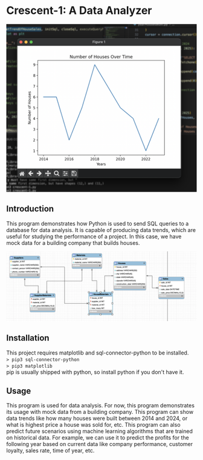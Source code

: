 # Crescent-1: A Data Analyzer

![Main Picture](mainpic.png)

## Introduction
This program demonstrates how Python is used to send SQL queries to a database for data analysis. It is capable of producing data trends, which are useful for studying the performance of a project. In this case, we have mock data for a building company that builds houses.

![EER Diagram](EER.png)

## Installation
This project requires matplotlib and sql-connector-python to be installed. <br>
`> pip3 sql-connector-python`<br>
`> pip3 matplotlib`<br>
pip is usually shipped with python, so install python if you don't have it.

## Usage
This program is used for data analysis. For now, this program demonstrates its usage with mock data from a building company. This program can show data trends like how many houses were built between 2014 and 2024, or what is highest price a house was sold for, etc. This program can also predict future scenarios using machine learning algorithms that are trained on historical data. For example, we can use it to predict the profits for the following year based on current data like company performance, customer loyalty, sales rate, time of year, etc.
